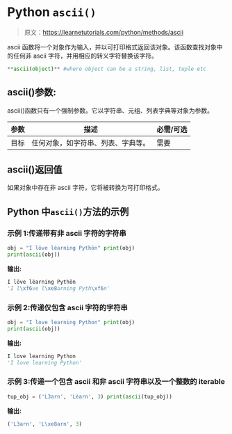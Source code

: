 # Python `ascii()`

> 原文：<https://learnetutorials.com/python/methods/ascii>

ascii 函数将一个对象作为输入，并以可打印格式返回该对象。该函数查找对象中的任何非 ascii 字符，并用相应的转义字符替换该字符。

```py
**ascii(object)** #where object can be a string, list, tuple etc 

```

## ascii()参数:

ascii()函数只有一个强制参数。它以字符串、元组、列表字典等对象为参数。

| 参数 | 描述 | 必需/可选 |
| --- | --- | --- |
| 目标 | 任何对象，如字符串、列表、字典等。 | 需要 |

## ascii()返回值

如果对象中存在非 ascii 字符，它将被转换为可打印格式。

## Python 中`ascii()`方法的示例

### 示例 1:传递带有非 ascii 字符的字符串

```py
obj = "I löve lèarning Pythön" print(obj)
print(ascii(obj)) 

```

**输出:**

```py
I löve lèarning Pythön
'I l\xf6ve l\xe8arning Pyth\xf6n' 
```

### 示例 2:传递仅包含 ascii 字符的字符串

```py
obj = "I love learning Python" print(obj)
print(ascii(obj)) 

```

**输出:**

```py
I love learning Python
'I love learning Python' 
```

### 示例 3:传递一个包含 ascii 和非 ascii 字符串以及一个整数的 iterable

```py
tup_obj = ('L3arn', 'Lèarn', 3) print(ascii(tup_obj)) 

```

**输出:**

```py
('L3arn', 'L\xe8arn', 3) 
```